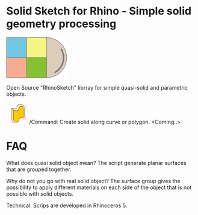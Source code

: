 # Solid Sketch for Rhino - Simple solid geometry processing 
![picture](simples.png)

Open Source "RhinoSketch" librray for simple quasi-solid and parametric objects.

![picture](Images/Curve%20Ikon.png) /Command: Create solid along curve or polygon. <Coming..><br>


# FAQ

What does quasi solid object mean? 
The script generate planar surfaces that are grouped together. 

Why do not you go with real solid object?
The surface group gives the possibility to apply different materials on each side of the object that is not possible with solid objects.

Technical:
Scrips are developed in Rhinoceros 5.
